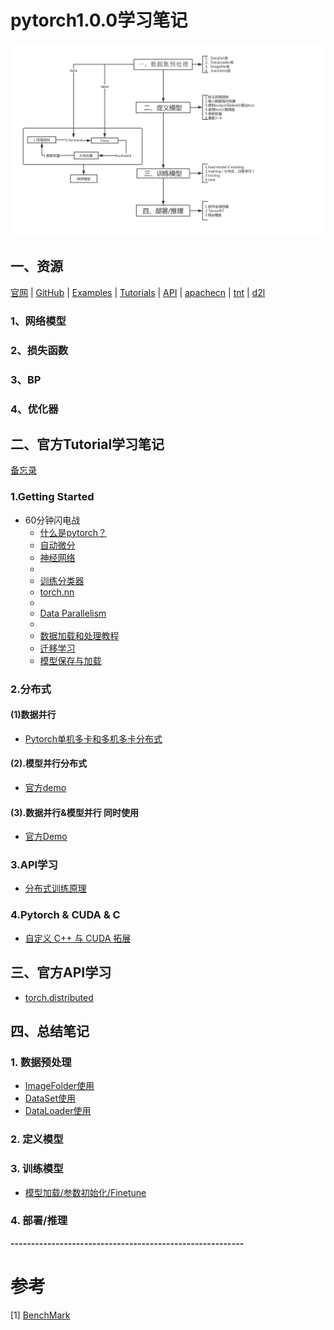 # pytorch1.0.0学习笔记  
![](imgs/dl.png)

## 一、资源
[官网](https://pytorch.org/) | [GitHub](https://github.com/pytorch/pytorch) | [Examples](https://github.com/pytorch/examples)  | [Tutorials](https://github.com/pytorch/tutorials) | [API](https://pytorch-cn.readthedocs.io/zh/latest/#pytorch)  | [apachecn](https://github.com/apachecn/pytorch-doc-zh)  | [tnt](https://github.com/pytorch/tnt)  | [d2l](https://github.com/ShusenTang/Dive-into-DL-PyTorch)   
### 1、网络模型

### 2、损失函数

### 3、BP

### 4、优化器
   
## 二、官方Tutorial学习笔记   
[备忘录](https://pytorch.org/tutorials/beginner/ptcheat.html)   
### 1.Getting Started  
* 60分钟闪电战
    * [什么是pytorch？](notes/pytorch.md)
    * [自动微分](notes/autograd.md)
    * [神经网络](notes/nn.md)
    *  
    * [训练分类器](notes/training_classifier.md)
    * [torch.nn](code/nn_tutorial.ipynb)
    * 
    * [Data Parallelism](notes/dataparallelism.md) 
    * 
    * [数据加载和处理教程](notes/load_pre.md)
    * [迁移学习](code/transferlearning.ipynb)  
    * [模型保存与加载](notes/load_save_model.md)


### 2.分布式
#### (1)数据并行
* [Pytorch单机多卡和多机多卡分布式](notes/multigpus.md)

#### (2).模型并行分布式
* [官方demo](https://pytorch.org/tutorials/intermediate/model_parallel_tutorial.html)
#### (3).数据并行&模型并行 同时使用
* [官方Demo](https://pytorch.org/tutorials/intermediate/ddp_tutorial.html)
### 3.API学习
* [分布式训练原理](notes/distributed.md) 
### 4.Pytorch & CUDA & C
* [自定义 C++ 与 CUDA 拓展](notes/cuda.md)
## 三、官方API学习
* [torch.distributed](notes/torch-distributed.md)
## 四、总结笔记
### 1. 数据预处理
* [ImageFolder使用](notes/imagefolder.md)   
* [DataSet使用](code/dataSet.py)
* [DataLoader使用](code/dataLoader.py)
### 2. 定义模型 

### 3. 训练模型
* [模型加载/参数初始化/Finetune](notes/lif.md)
### 4. 部署/推理

  
   
**---------------------------------------------------------**   
# 参考
[1] [BenchMark](https://github.com/fusimeng/framework_benchmark) 